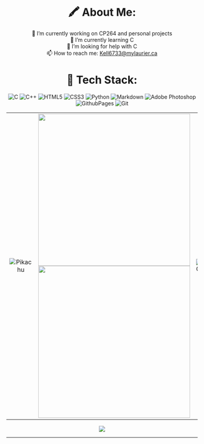 <div align="center">

# 🖍️ About Me:

🔭 I’m currently working on CP264 and personal projects<br>🌱 I’m currently learning C<br>🤔 I’m looking for help with C <br>📫 How to reach me: Kell6733@mylaurier.ca



# 📌 Tech Stack:
![C](https://img.shields.io/badge/c-%2300599C.svg?style=for-the-badge&logo=c&logoColor=white) ![C++](https://img.shields.io/badge/c++-%2300599C.svg?style=for-the-badge&logo=c%2B%2B&logoColor=white) ![HTML5](https://img.shields.io/badge/html5-%23E34F26.svg?style=for-the-badge&logo=html5&logoColor=white) ![CSS3](https://img.shields.io/badge/css3-%231572B6.svg?style=for-the-badge&logo=css3&logoColor=white) ![Python](https://img.shields.io/badge/python-3670A0?style=for-the-badge&logo=python&logoColor=ffdd54) ![Markdown](https://img.shields.io/badge/markdown-%23000000.svg?style=for-the-badge&logo=markdown&logoColor=white) ![Adobe Photoshop](https://img.shields.io/badge/adobe%20photoshop-%2331A8FF.svg?style=for-the-badge&logo=adobe%20photoshop&logoColor=white) ![GithubPages](https://img.shields.io/badge/github%20pages-121013?style=for-the-badge&logo=github&logoColor=white) ![Git](https://img.shields.io/badge/git-%23F05033.svg?style=for-the-badge&logo=git&logoColor=white)

<table style="border: none;">
  <tr>
    <td align="center" style="border: none;">
      <img src="https://projectpokemon.org/images/shiny-sprite/gyarados-f.gif" alt="Pikachu">
    </td>
    <td align="center" style="border: none;">
      <img src="https://github-readme-stats.vercel.app/api?username=Flapjacck&theme=moltack&hide_border=true&include_all_commits=false&count_private=true" width="400">
      <img src="https://github-readme-streak-stats.herokuapp.com/?user=Flapjacck&theme=moltack&hide_border=true" width="400">
    </td>
    <td align="center" style="border: none;">
      <img src="https://projectpokemon.org/images/shiny-sprite/gengar-mega.gif" alt="GIF">
    </td>
  </tr>
</table>

[![](https://visitcount.itsvg.in/api?id=Flapjacck&icon=0&color=5)](https://visitcount.itsvg.in)
</div>

---
<!-- Proudly created with GPRM ( https://gprm.itsvg.in ) -->
<!-- Also proudly changed a bit by flapjacck ( thats me ) -->
